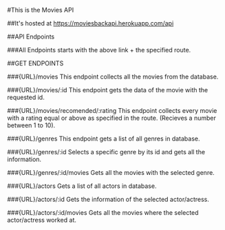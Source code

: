 #This is the Movies API

##It's hosted at https://moviesbackapi.herokuapp.com/api

##API Endpoints

###All Endpoints starts with the above link + the specified route.

##GET ENDPOINTS

###{URL}/movies
This endpoint collects all the movies from the database.

###{URL}/movies/:id
This endpoint gets the data of the movie with the requested id.

###{URL}/movies/recomended/:rating
This endpoint collects every movie with a rating equal or above as specified in the route. (Recieves a number between 1 to 10).

###{URL}/genres
This endpoint gets a list of all genres in database.

###{URL}/genres/:id
Selects a specific genre by its id and gets all the information.

###{URL}/genres/:id/movies
Gets all the movies with the selected genre.

###{URL}/actors
Gets a list of all actors in database.

###{URL}/actors/:id
Gets the information of the selected actor/actress.

###{URL}/actors/:id/movies
Gets all the movies where the selected actor/actress worked at.